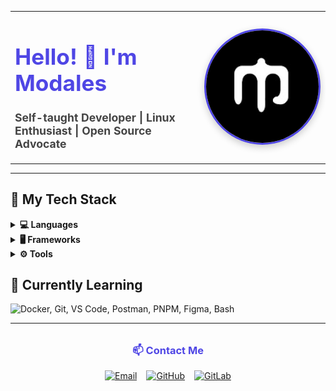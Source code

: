 <!-- Profile Card Layout -->
<table>
  <tr>
    <td valign="middle" width="60%">
      <h1 align="left" style="color: #4f46e5; font-size: 2.2rem;">Hello! 👋 I'm Modales</h1>
      <p align="left" style="max-width: 400px; font-size: 1.1rem; color: #444;">
        <b>Self-taught Developer | Linux Enthusiast | Open Source Advocate</b>
      </p>
    </td>
    <td align="center" valign="middle" width="40%">
      <img src="./modalesxd.jpg" width="180" style="display: block; margin: auto; border-radius: 10rem; box-shadow: 0 4px 12px rgba(0,0,0,0.2); border: 3px solid #4f46e5;" alt="Profile picture" />
    </td>
  </tr>
</table>

---

## 🚀 My Tech Stack

<details>
  <summary><strong>💻 Languages</strong></summary>
  <p>
    <img src="https://skillicons.dev/icons?i=html,css,js,ts" alt="HTML, CSS, JavaScript, TypeScript" width="180" height="32"/>
  </p>
</details>
<details>
  <summary><strong>🖥️ Frameworks</strong></summary>
  <p>
    <img src="https://skillicons.dev/icons?i=react,tailwind,nestjs,expressjs" alt="Next.js, React, Tailwind CSS, NestJS" width="180" height="32"/>
  </p>
</details>
<details>
  <summary><strong>⚙️ Tools</strong></summary>
  <p>
    <img src="https://skillicons.dev/icons?i=docker,git,vscode,postman,pnpm,figma,bash" alt="Docker, Git, VS Code, Postman, PNPM, Figma, Bash" width="220" height="32"/>
  </p>
</details>

## 🌱 Currently Learning
<img src="https://skillicons.dev/icons?i=docker,nest,next,tailwind,bash" alt="Docker, Git, VS Code, Postman, PNPM, Figma, Bash" width="180" height="32"/>

---

<!-- Contact -->
<div align="center" style="margin-top: 32px;">
  <h3 style="margin-bottom: 16px; color: #4f46e5;">📫 Contact Me</h3>
  <div style="display: flex; gap: 15px; justify-content: center; flex-wrap: wrap;">
    <a href="mailto:modalesxd@protonmail.com">
      <img src="https://img.shields.io/badge/Email-8B89CC?style=for-the-badge&logo=protonmail&logoColor=white" alt="Email"/>
    </a>
    <a href="https://github.com/modalesxd" target="_blank" rel="noopener noreferrer">
      <img src="https://img.shields.io/badge/GitHub-181717?style=for-the-badge&logo=github&logoColor=white" alt="GitHub"/>
    </a>
    <a href="https://gitlab.com/ModalesXD" target="_blank" rel="noopener noreferrer">
      <img src="https://img.shields.io/badge/GitLab-a3473c?style=for-the-badge&logo=gitlab&logoColor=white" alt="GitLab"/>
    </a>
  </div>
</div>
